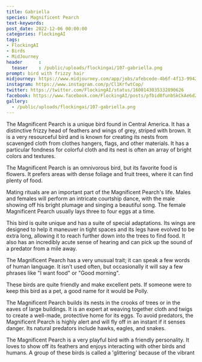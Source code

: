 ```yaml
---
title: Gabriella
species: Magnificent Pearch
text-keywords: 
post_date: 2022-12-06 00:00:00
categories: FlockingAI
tags:
- FlockingAI
- Birds
- MidJourney 
header      :
  teaser    : /public/uploads/flockingai/107-gabriella.png
prompt: bird with frizzy hair
midjourney: https://www.midjourney.com/app/jobs/afebcede-4b6f-4f13-9942-32dedfb55e5c
instagram: https://www.instagram.com/p/Cl1KrfwtCop/
twitter: https://twitter.com/FlockingAI/status/1600143035332890626
facebook: https://www.facebook.com/FlockingAI/posts/pfbid0funbSkCkAe6dZEfAD3HyqDXy8NfH1atWVQZVwy5CyVYT6B2eGqAwpyFHHmHmNTsVl
gallery: 
  - /public/uploads/flockingai/107-gabriella.png
---
```



The Magnificent Pearch is a unique bird found in Central America. It has a distinctive frizzy head of feathers and wings of grey, striped with brown. It is a very resourceful bird and is known for creating its nests from scavenged cloth from clothes hangers, flags, and other materials. It has a particular fondness for colorful cloth and its nest is often an array of bright colors and textures.

The Magnificent Pearch is an omnivorous bird, but its favorite food is flowers. It prefers areas with dense foliage and fruit trees, where it can find plenty of food.

Mating rituals are an important part of the Magnificent Pearch's life. Males and females will perform an intricate courtship dance, with the male showing off his bright plumage and singing a beautiful song. The female Magnificent Pearch usually lays three to four eggs at a time.

This bird is quite unique and has a suite of special adaptations. Its wings are designed to help it maneuver in tight spaces and its legs have evolved to be extra long, allowing it to reach further down into the trees to find food. It also has an incredibly acute sense of hearing and can pick up the sound of a predator from a mile away.

The Magnificent Pearch has a very unusual trait; it can speak a few words of human language. It isn't used often, but occasionally it will say a few phrases like "I want food" or "Good morning".

These birds are quite friendly and make excellent pets. If someone were to keep this bird as a pet, a good name for it would be Polly.

The Magnificent Pearch builds its nests in the crooks of trees or in the eaves of large buildings. It is an expert at weaving together cloth and twigs to create a well-made, protective home for its eggs. To avoid predators, the Magnificent Pearch is highly alert and will fly off in an instant if it senses danger. Its natural predators include hawks, eagles, and snakes.

The Magnificent Pearch is a very playful bird with a friendly personality. It loves to show off its feathers and enjoys interacting with other birds and humans. A group of these birds is called a 'glittering' because of the vibrant
